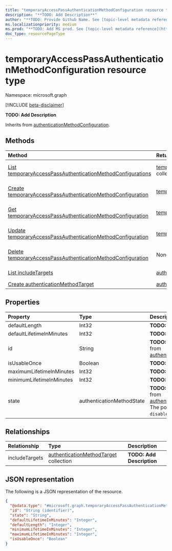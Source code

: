 ```yaml
---
title: "temporaryAccessPassAuthenticationMethodConfiguration resource type"
description: "**TODO: Add Description**"
author: "**TODO: Provide Github Name. See [topic-level metadata reference](https://msgo.azurewebsites.net/add/document/guidelines/metadata.html#topic-level-metadata)**"
ms.localizationpriority: medium
ms.prod: "**TODO: Add MS prod. See [topic-level metadata reference](https://msgo.azurewebsites.net/add/document/guidelines/metadata.html#topic-level-metadata)**"
doc_type: resourcePageType
---
```


# temporaryAccessPassAuthenticationMethodConfiguration resource type

Namespace: microsoft.graph

[!INCLUDE [beta-disclaimer](../../includes/beta-disclaimer.md)]

**TODO: Add Description**


Inherits from [authenticationMethodConfiguration](../resources/authenticationmethodconfiguration.md).

## Methods
|Method|Return type|Description|
|:---|:---|:---|
|[List temporaryAccessPassAuthenticationMethodConfigurations](../api/temporaryaccesspassauthenticationmethodconfiguration-list.md)|[temporaryAccessPassAuthenticationMethodConfiguration](../resources/temporaryaccesspassauthenticationmethodconfiguration.md) collection|Get a list of the [temporaryAccessPassAuthenticationMethodConfiguration](../resources/temporaryaccesspassauthenticationmethodconfiguration.md) objects and their properties.|
|[Create temporaryAccessPassAuthenticationMethodConfiguration](../api/temporaryaccesspassauthenticationmethodconfiguration-create.md)|[temporaryAccessPassAuthenticationMethodConfiguration](../resources/temporaryaccesspassauthenticationmethodconfiguration.md)|Create a new [temporaryAccessPassAuthenticationMethodConfiguration](../resources/temporaryaccesspassauthenticationmethodconfiguration.md) object.|
|[Get temporaryAccessPassAuthenticationMethodConfiguration](../api/temporaryaccesspassauthenticationmethodconfiguration-get.md)|[temporaryAccessPassAuthenticationMethodConfiguration](../resources/temporaryaccesspassauthenticationmethodconfiguration.md)|Read the properties and relationships of a [temporaryAccessPassAuthenticationMethodConfiguration](../resources/temporaryaccesspassauthenticationmethodconfiguration.md) object.|
|[Update temporaryAccessPassAuthenticationMethodConfiguration](../api/temporaryaccesspassauthenticationmethodconfiguration-update.md)|[temporaryAccessPassAuthenticationMethodConfiguration](../resources/temporaryaccesspassauthenticationmethodconfiguration.md)|Update the properties of a [temporaryAccessPassAuthenticationMethodConfiguration](../resources/temporaryaccesspassauthenticationmethodconfiguration.md) object.|
|[Delete temporaryAccessPassAuthenticationMethodConfiguration](../api/temporaryaccesspassauthenticationmethodconfiguration-delete.md)|None|Deletes a [temporaryAccessPassAuthenticationMethodConfiguration](../resources/temporaryaccesspassauthenticationmethodconfiguration.md) object.|
|[List includeTargets](../api/temporaryaccesspassauthenticationmethodconfiguration-list-includetargets.md)|[authenticationMethodTarget](../resources/authenticationmethodtarget.md) collection|Get the authenticationMethodTarget resources from the includeTargets navigation property.|
|[Create authenticationMethodTarget](../api/temporaryaccesspassauthenticationmethodconfiguration-post-includetargets.md)|[authenticationMethodTarget](../resources/authenticationmethodtarget.md)|Create a new authenticationMethodTarget object.|

## Properties
|Property|Type|Description|
|:---|:---|:---|
|defaultLength|Int32|**TODO: Add Description**|
|defaultLifetimeInMinutes|Int32|**TODO: Add Description**|
|id|String|**TODO: Add Description** Inherited from [authenticationMethodConfiguration](../resources/authenticationmethodconfiguration.md).|
|isUsableOnce|Boolean|**TODO: Add Description**|
|maximumLifetimeInMinutes|Int32|**TODO: Add Description**|
|minimumLifetimeInMinutes|Int32|**TODO: Add Description**|
|state|authenticationMethodState|**TODO: Add Description** Inherited from [authenticationMethodConfiguration](../resources/authenticationmethodconfiguration.md). The possible values are: `enabled`, `disabled`.|

## Relationships
|Relationship|Type|Description|
|:---|:---|:---|
|includeTargets|[authenticationMethodTarget](../resources/authenticationmethodtarget.md) collection|**TODO: Add Description**|

## JSON representation
The following is a JSON representation of the resource.
<!-- {
  "blockType": "resource",
  "keyProperty": "id",
  "@odata.type": "microsoft.graph.temporaryAccessPassAuthenticationMethodConfiguration",
  "baseType": "microsoft.authMethodPolicy.authenticationMethodConfiguration",
  "openType": false
}
-->
``` json
{
  "@odata.type": "#microsoft.graph.temporaryAccessPassAuthenticationMethodConfiguration",
  "id": "String (identifier)",
  "state": "String",
  "defaultLifetimeInMinutes": "Integer",
  "defaultLength": "Integer",
  "minimumLifetimeInMinutes": "Integer",
  "maximumLifetimeInMinutes": "Integer",
  "isUsableOnce": "Boolean"
}
```

